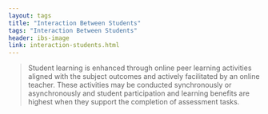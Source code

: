 ```yaml
---
layout: tags
title: "Interaction Between Students"
tags: "Interaction Between Students"
header: ibs-image
link: interaction-students.html
---
```


> Student learning is enhanced through online peer learning activities aligned with the subject outcomes and actively facilitated by an online teacher. These activities may be conducted synchronously or asynchronously and student participation and learning benefits are highest when they support the completion of assessment tasks.